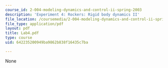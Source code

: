 ```yaml
---
course_id: 2-004-modeling-dynamics-and-control-ii-spring-2003
description: 'Experiment 4: Rockers: Rigid body dynamics II'
file_location: /coursemedia/2-004-modeling-dynamics-and-control-ii-spring-2003/642235200949ba9862b838f16435c7ba_Lab4.pdf
file_type: application/pdf
layout: pdf
title: Lab4.pdf
type: course
uid: 642235200949ba9862b838f16435c7ba

---
```

None